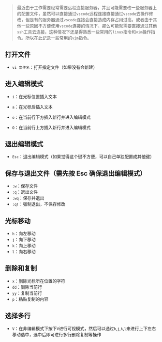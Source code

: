 > 最近由于工作需要经常需要远程连接服务器，并且可能需要改一些服务器上的配置文件，虽然可以直接通过`vscode`远程连接直接通过`vscode`去操作修改，但是有的服务器通过`vscode`连接会直接造成内存占用过高，或者由于其他一些原因不方便使用`vscode`连接的情况下，那么可能就需要直接通过其他`ssh`工具去连接，这种情况下还是得熟悉一些常用的`linux`指令和`vim`操作指令。所以在此记录一些常用的`vim`指令。

## 打开文件

- `vi 文件名`：打开指定文件（如果没有会新建）

## 进入编辑模式

- `i`：在光标位置插入文本

- `a`：在光标后插入文本
- `o`：在当前行下方插入新行并进入编辑模式
- `O`：在当前行上方插入新行并进入编辑模式

## 退出编辑模式

- `Esc`：退出编辑模式（如果觉得这个键不方便，可以自己单独配置成其他键）

## 保存与退出文件（需先按 Esc 确保退出编辑模式）

- `:w`：保存文件
- `:q`：退出文件
- `:wq`：保存并退出
- `:q!`：强制退出，不保存修改

## 光标移动

- `h`：向左移动
- `j`：向下移动
- `k`：向上移动
- `l`：向右移动

## 删除和复制

- `x`：删除光标所在位置的字符
- `dd`：删除当前行
- `yy`：复制当前行
- `p`：粘贴复制的内容

## 选择多行
- `V`：在非编辑模式下按下`V`进行可视模式，然后可以通过`h`,`j`,`k`,`l`来进行上下左右移动选中，选中后即可进行多行删除复制等操作
